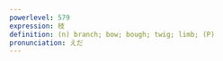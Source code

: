 ```yaml
---
powerlevel: 579
expression: 枝
definition: (n) branch; bow; bough; twig; limb; (P)
pronunciation: えだ
---
```


